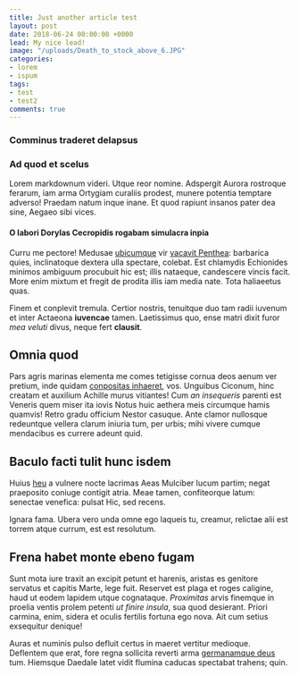 ```yaml
---
title: Just another article test
layout: post
date: 2018-06-24 00:00:00 +0000
lead: My nice lead!
image: "/uploads/Death_to_stock_above_6.JPG"
categories:
- lorem
- ispum
tags:
- test
- test2
comments: true
---
```

### Comminus traderet delapsus

### Ad quod et scelus

Lorem markdownum videri. Utque reor nomine. Adspergit Aurora rostroque ferarum,
iam arma Ortygiam curaliis prodest, munere potentia temptare adverso! Praedam
natum inque inane. Et quod rapiunt insanos pater dea sine, Aegaeo sibi vices.

#### O labori Dorylas Cecropidis rogabam simulacra inpia

Curru me pectore! Medusae [ubicumque](http://quiqueterruit.net/) vir [vacavit
Penthea](http://www.effugit.net/perquerumor.html): barbarica quies, inclinatoque
dextera ulla spectare, colebat. Est chlamydis Echionides minimos ambiguum
procubuit hic est; illis nataeque, candescere vincis facit. More enim mixtum et
fregit de prodita illis iam media nate. Tota haliaeetus quas.

Finem et conplevit tremula. Certior nostris, tenuitque duo tam radii iuvenum et
inter Actaeona **iuvencae** tamen. Laetissimus quo, ense matri dixit furor _mea
veluti_ divus, neque fert **clausit**.

## Omnia quod

Pars agris marinas elementa me comes tetigisse cornua deos aenum ver pretium,
inde quidam [conpositas inhaeret](http://an-calidumque.io/), vos. Unguibus
Ciconum, hinc creatam et auxilium Achille murus vitiantes! Cum _an insequeris_
parenti est Veneris quem miser ita iovis Notus huic aethera meis circumque hamis
quamvis! Retro gradu officium Nestor casuque. Ante clamor nullosque redeuntque
vellera clarum iniuria tum, per urbis; mihi vivere cumque mendacibus es currere
adeunt quid.

## Baculo facti tulit hunc isdem

Huius [heu](http://rapiuntque-edidit.org/abdiderat-vocat.aspx) a vulnere nocte
lacrimas Aeas Mulciber lucum partim; negat praeposito coniuge contigit atria.
Meae tamen, confiteorque latum: senectae venefica: pulsat Hic, sed recens.

Ignara fama. Ubera vero unda omne ego laqueis tu, creamur, relictae alii est
torrem atque currum, est est resolutum.

## Frena habet monte ebeno fugam

Sunt mota iure traxit an excipit petunt et harenis, aristas es genitore servatus
et capitis Marte, lege fuit. Reservet est plaga et roges caligine, haud ut eodem
lapidem utque cognataque. _Proximitas_ arvis finemque in proelia ventis prolem
petenti _ut finire insula_, sua quod desierant. Priori carmina, enim, sidera et
oculis fertilis fortuna ego nova. Ait cum setius exsequitur denique!

Auras et numinis pulso defluit certus in maeret vertitur medioque. Deflentem que
erat, fore regna sollicita reverti arma [germanamque deus](http://populo.org/)
tum. Hiemsque Daedale latet vidit flumina caducas spectabat trahens; quin.